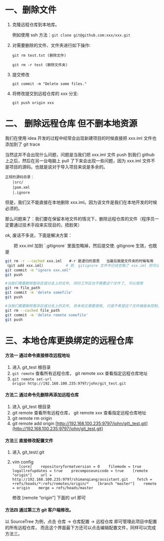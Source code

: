 # 一、删除文件

1. 克隆远程仓库到本地库。

   例如使用 ssh 方法：`git clone git@github.com:xxx/xxx.git`

2. 对需要删除的文件、文件夹进行如下操作:

   `git rm test.txt (删除文件)`

   `git rm -r test (删除文件夹)`

3. 提交修改

   `git commit -m "Delete some files."`

4. 将修改提交到远程仓库的 xxx 分支:

   `git push origin xxx`

# 二、 删除远程仓库 但不删本地资源

我们在使用 idea 开发的过程中经常会出现新建项目的时候直接把 xxx.iml 文件也添加到了 git trace

当然这并不会出现什么问题，问题是当我们把 xxx.iml 文件 push 到我们 github 上之后，然后在另一台电脑上 pull 了下来会出现一些问题，因为 xxx.iml 文件不是项目的源码。也就是说对于导入项目来说是多余的。

```
正规的源码目录：
　　|src/
　　|pom.xml
　　|.ignore
```

但是，我们又不能直接在本地删除 xxx.iml。因为该文件是我们在本地开发的时候必须的。

那么问题来了：我们要在保留本地文件的情况下，删除远程仓库的文件（程序员一定要通过技术手段来实现目的，捂脸笑）

ok, 废话不多说，下面是解决方案：

　　把 xxx.iml 加到 \`.gitignore\` 里面忽略掉，然后提交使. gitignore 生效，也既是

```sh
git rm -r --cached xxx.iml　　#-r 是递归的意思   当最后面是文件夹的时候有用    --cached 保留本地文件 删除远程仓库的文件
（git add xxx.iml）　　　　　  # 若. gitignore 文件中已经忽略了 xxx.iml 则可以不用执行此句
git commit -m "ignore xxx.xml"
git push

#当我们需要删除暂存区或分支上的文件, 同时工作区也不需要这个文件了, 可以使用
git rm file_path
git commit -m 'delete somefile'
git push

#当我们需要删除暂存区或分支上的文件, 但本地又需要使用, 只是不希望这个文件被版本控制, 可以使用
git rm --cached file_path
git commit -m 'delete remote somefile'
git push
```



# 三、本地仓库更换绑定的远程仓库

#### 方法一 通过命令直接修改远程地址

1.  进入 git\_test 根目录
2.  `git remote` 查看所有远程仓库， git remote xxx 查看指定远程仓库地址
3.  `git remote set-url origin http://192.168.100.235:9797/john/git_test.git`

#### 方法二 通过命令先删除再添加远程仓库

1.  进入 git\_test 根目录
2.  git remote 查看所有远程仓库， git remote xxx 查看指定远程仓库地址
3.  git remote rm origin
4.  git remote add origin [http://192.168.100.235:9797/john/git\_test.git](http://192.168.100.235:9797/john/git_test.git)

#### 方法三 直接修改配置文件

1.  进入 git\_test/.git
2.  vim config   
    `  
    [core]   
    repositoryformatversion = 0   
    filemode = true   
    logallrefupdates = true   
    precomposeunicode = true   
    [remote "origin"]   
    url = http://192.168.100.235:9797/shimanqiang/assistant.git   
    fetch = +refs/heads/*:refs/remotes/origin/*   
    [branch "master"]   
    remote = origin   
    merge = refs/heads/master`
    
    修改 \[remote “origin”\] 下面的 url 即可
    

#### 方法四 通过第三方 git 客户端修改。

以 SourceTree 为例，点击 仓库 -> 仓库配置 -> 远程仓库 即可管理此项目中配置的所有远程仓库， 而且这个界面最下方还可以点击编辑配置文件，同样可以完成方法三。